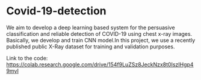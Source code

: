 # Covid-19-detection

We aim to develop a deep learning based system for the persuasive classification and reliable detection of COVID-19 using chest x-ray images. Basically, we develop and train CNN model.In this project, we use a recently published public X-Ray dataset for training and validation purposes.


Link to the code:
https://colab.research.google.com/drive/154f9LuZSz8JeckNzx8t0IszIHgp49myI
